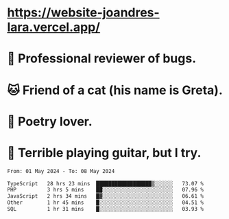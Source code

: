 # https://website-joandres-lara.vercel.app/
# 🐛 Professional reviewer of bugs.
# 🐱 Friend of a cat (his name is Greta).
# 📜 Poetry lover.
# 🎸 Terrible playing guitar, but I try.

<!--START_SECTION:waka-->

```txt
From: 01 May 2024 - To: 08 May 2024

TypeScript   28 hrs 23 mins  ██████████████████▒░░░░░░   73.07 %
PHP          3 hrs 5 mins    ██░░░░░░░░░░░░░░░░░░░░░░░   07.96 %
JavaScript   2 hrs 34 mins   █▓░░░░░░░░░░░░░░░░░░░░░░░   06.61 %
Other        1 hr 45 mins    █░░░░░░░░░░░░░░░░░░░░░░░░   04.51 %
SQL          1 hr 31 mins    █░░░░░░░░░░░░░░░░░░░░░░░░   03.93 %
```

<!--END_SECTION:waka-->
